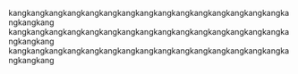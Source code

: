 kangkangkangkangkangkangkangkangkangkangkangkangkangkangkangkangkangkang
kangkangkangkangkangkangkangkangkangkangkangkangkangkangkangkangkangkang
kangkangkangkangkangkangkangkangkangkangkangkangkangkangkangkangkangkang